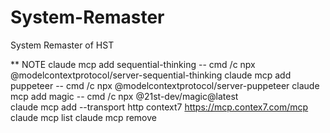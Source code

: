 # System-Remaster
System Remaster of HST


** NOTE
    claude mcp add sequential-thinking -- cmd /c npx @modelcontextprotocol/server-sequential-thinking
claude mcp add puppeteer -- cmd /c npx @modelcontextprotocol/server-puppeteer
claude mcp add magic -- cmd /c npx  @21st-dev/magic@latest  
claude mcp add --transport http context7 https://mcp.contex7.com/mcp
claude mcp list
claude mcp remove
